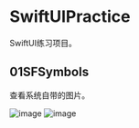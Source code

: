 # SwiftUIPractice
SwiftUI练习项目。

## 01SFSymbols
查看系统自带的图片。

![image](https://github.com/flywo/SwiftUIPractice/blob/master/01SFSymbols/1.png=100x)
![image](https://github.com/flywo/SwiftUIPractice/blob/master/01SFSymbols/2.png=100x)
